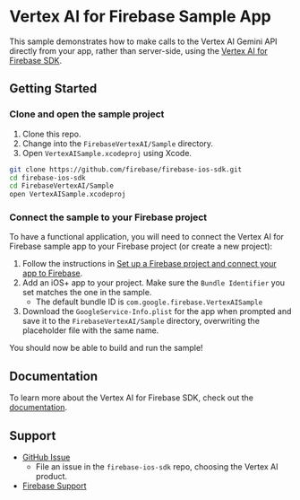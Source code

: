 # Vertex AI for Firebase Sample App

This sample demonstrates how to make calls to the Vertex AI Gemini API directly
from your app, rather than server-side, using the
[Vertex AI for Firebase SDK](https://firebase.google.com/docs/vertex-ai/get-started?platform=ios).

## Getting Started

### Clone and open the sample project

1. Clone this repo.
1. Change into the `FirebaseVertexAI/Sample` directory.
1. Open `VertexAISample.xcodeproj` using Xcode.

```bash
git clone https://github.com/firebase/firebase-ios-sdk.git
cd firebase-ios-sdk
cd FirebaseVertexAI/Sample
open VertexAISample.xcodeproj
```

### Connect the sample to your Firebase project

To have a functional application, you will need to connect the Vertex AI for
Firebase sample app to your Firebase project (or create a new project):

1. Follow the instructions in
   [Set up a Firebase project and connect your app to Firebase](https://firebase.google.com/docs/vertex-ai/get-started?platform=ios#set-up-firebase).
2. Add an iOS+ app to your project. Make sure the `Bundle Identifier` you set
   matches the one in the sample.
     - The default bundle ID is `com.google.firebase.VertexAISample`
3. Download the `GoogleService-Info.plist` for the app when prompted and save
   it to the `FirebaseVertexAI/Sample` directory, overwriting the placeholder
   file with the same name.

You should now be able to build and run the sample!

## Documentation

To learn more about the Vertex AI for Firebase SDK, check out the
[documentation](https://firebase.google.com/docs/vertex-ai).

## Support

- [GitHub Issue](https://github.com/firebase/firebase-ios-sdk/issues/new/choose)
  - File an issue in the `firebase-ios-sdk` repo, choosing the Vertex AI product.
- [Firebase Support](https://firebase.google.com/support/)

